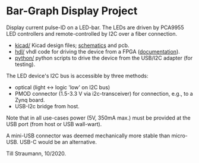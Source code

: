 # Bar-Graph Display Project

Display current pulse-ID on a LED-bar.
The LEDs are driven by PCA9955 LED controllers
and remote-controlled by I2C over a fiber
connection.

 - [kicad/](kicad/)
   Kicad design files; [schematics](kicad/ledstrip-sch.pdf) and pcb.
 - [hdl/](hdl/)
   vhdl code for driving the device from a FPGA
   ([documentation](hdl/README.md)).
 - [python/](python/)
   python scripts to drive the device from the USB/I2C
   adapter (for testing).

The LED device's I2C bus is accessible by three methods:

 - optical (light <-> logic 'low' on I2C bus) 
 - PMOD connector (1.5-3.3 V via i2c-transceiver) for
   connection, e.g., to a Zynq board.
 - USB-I2c bridge from host.

Note that in all use-cases power (5V, 350mA max.) must be
provided at the USB port (from host or USB wall-wart).

A mini-USB connector was deemed mechanically more stable than
micro-USB. USB-C would be an alternative.

Till Straumann, 10/2020.
